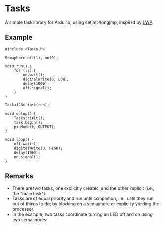 Tasks
=====
A simple task library for Arduino, using setjmp/longjmp, inspired by [LWP](https://github.com/jscrane/lwp).

Example
-------
    
    #include <Tasks.h>

    Semaphore off(1), on(0);

    void run() {
        for (;;) {
            on.wait();
            digitalWrite(0, LOW);
            delay(1000);
        	off.signal();
        }
    }

    Task<128> task(run);
    
    void setup() {
        Tasks::init();
        task.begin();
        pinMode(0, OUTPUT);
    }

    void loop() {
        off.wait();
        digitalWrite(0, HIGH);
        delay(1000);
        on.signal();
    }

Remarks
-------
* There are two tasks, one explicitly created, and the other implicit (i.e., 
the "main task").
* Tasks are of equal priority and run until completion, i.e., until they
run out of things to do; by blocking on a semaphore or explicitly yielding
the processor.
* In the example, two tasks coordinate turning an LED off and on using two semaphores.
